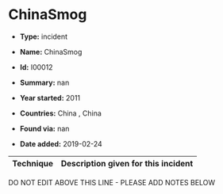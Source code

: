 # ChinaSmog

* **Type:** incident

* **Name:** ChinaSmog

* **Id:** I00012

* **Summary:** nan

* **Year started:** 2011

* **Countries:** China , China

* **Found via:** nan

* **Date added:** 2019-02-24
 

| Technique | Description given for this incident |
| --------- | ------------------------- |

DO NOT EDIT ABOVE THIS LINE - PLEASE ADD NOTES BELOW